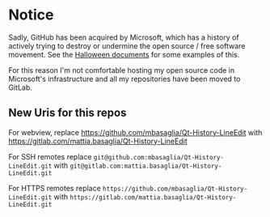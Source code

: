 Notice
======

Sadly, GitHub has been acquired by Microsoft, which has a history of
actively trying to destroy or undermine the open source / free software
movement.
See the [Halloween documents](http://catb.org/~esr/halloween/) for some
examples of this.

For this reason I'm not comfortable hosting my open source code in Microsoft's
infrastructure and all my repositories have been moved to GitLab.

New Uris for this repos
-----------------------

For webview, replace
https://github.com/mbasaglia/Qt-History-LineEdit with
https://gitlab.com/mattia.basaglia/Qt-History-LineEdit

For SSH remotes replace
`git@github.com:mbasaglia/Qt-History-LineEdit.git` with
`git@gitlab.com:mattia.basaglia/Qt-History-LineEdit.git`

For HTTPS remotes replace
`https://github.com/mbasaglia/Qt-History-LineEdit.git` with
`https://gitlab.com/mattia.basaglia/Qt-History-LineEdit.git`

